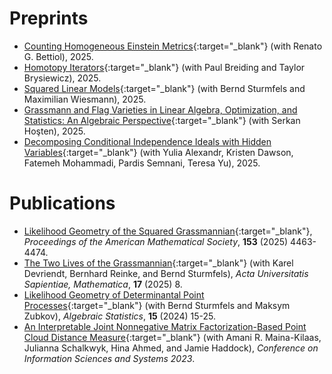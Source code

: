 # Preprints

* [Counting Homogeneous Einstein Metrics](homEinstein-arxiv.pdf){:target="_blank"} (with Renato G. Bettiol), 2025. 
* [Homotopy Iterators](https://arxiv.org/abs/2509.08084){:target="_blank"} (with Paul Breiding and Taylor Brysiewicz), 2025. 
* [Squared Linear Models](https://arxiv.org/pdf/2505.19351){:target="_blank"} (with Bernd Sturmfels and Maximilian Wiesmann), 2025.
* [Grassmann and Flag Varieties in Linear Algebra, Optimization, and Statistics: An Algebraic Perspective](https://arxiv.org/pdf/2505.15969){:target="_blank"} (with Serkan Hoşten), 2025.
* [Decomposing Conditional Independence Ideals with Hidden Variables](http://arxiv.org/pdf/2505.02404.pdf){:target="_blank"} (with  Yulia Alexandr, Kristen Dawson, Fatemeh Mohammadi, Pardis Semnani, Teresa Yu), 2025.

# Publications

* [Likelihood Geometry of the Squared Grassmannian](http://arxiv.org/pdf/2409.03730.pdf){:target="_blank"},  *Proceedings of the American Mathematical Society*, **153** (2025) 4463-4474.
* [The Two Lives of the Grassmannian](https://arxiv.org/pdf/2401.03684.pdf){:target="_blank"} (with Karel Devriendt, Bernhard Reinke, and Bernd Sturmfels), *Acta Universitatis Sapientiae, Mathematica*, **17** (2025) 8.
* [Likelihood Geometry of Determinantal Point Processes](https://arxiv.org/pdf/2307.13486.pdf){:target="_blank"}
(with Bernd Sturmfels and Maksym Zubkov), *Algebraic Statistics*, **15** (2024) 15-25.
* [An Interpretable Joint Nonnegative Matrix Factorization-Based Point Cloud Distance Measure](https://arxiv.org/pdf/2207.05112.pdf){:target="_blank"} (with Amani R. Maina-Kilaas, Julianna Schalkwyk, Hina Ahmed, and Jamie Haddock), *Conference on Information Sciences and Systems 2023*.


<!---
* [Long Increasing Subsequences](https://scholarship.claremont.edu/cgi/viewcontent.cgi?article=1274&context=hmc_theses){:target="_blank"} (advised by Michael Orrison) Undergraduate Thesis, 2023.
-->
